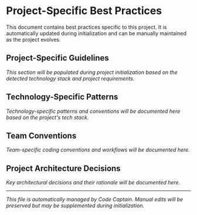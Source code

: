 # Project-Specific Best Practices

This document contains best practices specific to this project. It is automatically updated during initialization and can be manually maintained as the project evolves.

## Project-Specific Guidelines

*This section will be populated during project initialization based on the detected technology stack and project requirements.*

## Technology-Specific Patterns

*Technology-specific patterns and conventions will be documented here based on the project's tech stack.*

## Team Conventions

*Team-specific coding conventions and workflows will be documented here.*

## Project Architecture Decisions

*Key architectural decisions and their rationale will be documented here.*

---

*This file is automatically managed by Code Captain. Manual edits will be preserved but may be supplemented during initialization.*